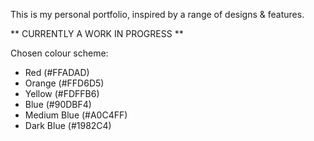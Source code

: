 This is my personal portfolio, inspired by a range of designs & features. 

** CURRENTLY A WORK IN PROGRESS **

Chosen colour scheme:
- Red (#FFADAD)
- Orange (#FFD6D5)
- Yellow (#FDFFB6)
- Blue (#90DBF4)
- Medium Blue (#A0C4FF)
- Dark Blue (#1982C4)
